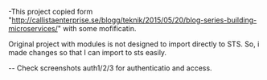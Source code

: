 -This project copied form "http://callistaenterprise.se/blogg/teknik/2015/05/20/blog-series-building-microservices/" with some mofificatin.

Original project with modules is not designed to import directly to STS. So, i made changes so that I can import to sts easily.

-- Check screenshots auth1/2/3 for authenticatio and access.
